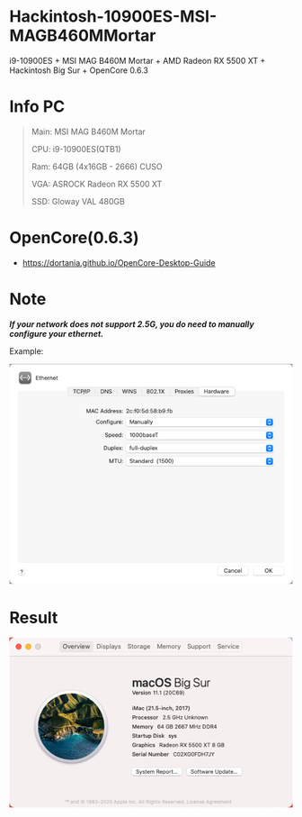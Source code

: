 # Hackintosh-10900ES-MSI-MAGB460MMortar
i9-10900ES + MSI MAG B460M Mortar + AMD Radeon RX 5500 XT + Hackintosh Big Sur + OpenCore 0.6.3

# Info PC

> Main: MSI MAG B460M Mortar
>
> CPU: i9-10900ES(QTB1)
>
> Ram: 64GB (4x16GB - 2666) CUSO 
>
> VGA: ASROCK Radeon RX 5500 XT
>
> SSD: Gloway VAL 480GB

# OpenCore(0.6.3)

- https://dortania.github.io/OpenCore-Desktop-Guide

# Note

__*If your network does not support 2.5G, you do need to manually configure your ethernet.*__

Example:

![config](./config.png)

# Result

![bigsur](./bigsur.png)